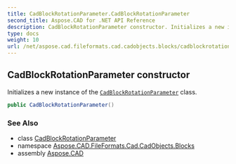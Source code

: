 ```yaml
---
title: CadBlockRotationParameter.CadBlockRotationParameter
second_title: Aspose.CAD for .NET API Reference
description: CadBlockRotationParameter constructor. Initializes a new instance of the CadBlockRotationParameter class
type: docs
weight: 10
url: /net/aspose.cad.fileformats.cad.cadobjects.blocks/cadblockrotationparameter/cadblockrotationparameter/
---
```

## CadBlockRotationParameter constructor

Initializes a new instance of the [`CadBlockRotationParameter`](../) class.

```csharp
public CadBlockRotationParameter()
```

### See Also

* class [CadBlockRotationParameter](../)
* namespace [Aspose.CAD.FileFormats.Cad.CadObjects.Blocks](../../../aspose.cad.fileformats.cad.cadobjects.blocks/)
* assembly [Aspose.CAD](../../../)


